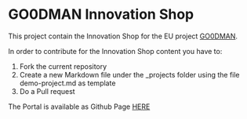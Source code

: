 # GO0DMAN Innovation Shop
This project contain the Innovation Shop for the EU project [GO0DMAN](http://go0dman-project.eu/).

In order to contribute for the Innovation Shop content you have to:
1) Fork the current repository
2) Create a new Markdown file under the _projects folder using the file demo-project.md as template
3) Do a Pull request

The Portal is available as    Github Page  [HERE](https://adoxx-org.github.io/GO0DMAN-Innovation-Shop/)
